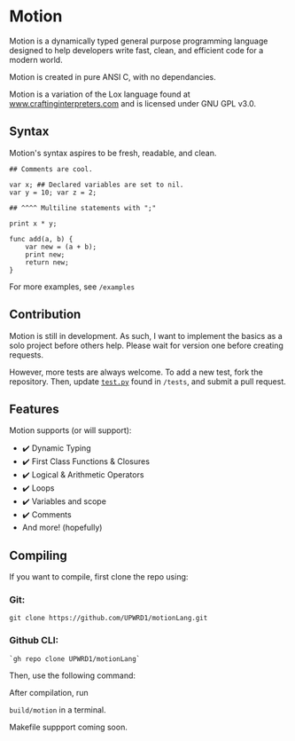 # Motion

Motion is a dynamically typed general purpose programming language designed to help developers write fast, clean, and efficient code for a modern world.

Motion is created in pure ANSI C, with no dependancies.

Motion is a variation of the Lox language found at www.craftinginterpreters.com and is licensed under GNU GPL v3.0.

## Syntax

Motion's syntax aspires to be fresh, readable, and clean.

```
## Comments are cool.

var x; ## Declared variables are set to nil.
var y = 10; var z = 2;

## ^^^^ Multiline statements with ";"

print x * y;

func add(a, b) {
	var new = (a + b);
	print new;
	return new;
}

```

For more examples, see ```/examples```

## Contribution

Motion is still in development. As such, I want to implement the basics as a solo project before others help. Please wait for version one before creating requests.

However, more tests are always welcome. 
To add a new test, fork the repository. Then, update  [```test.py```](tests/test.py) found in ```/tests```, and submit a pull request.

## Features

Motion supports (or will support):

* :heavy_check_mark: Dynamic Typing
* :heavy_check_mark: First Class Functions & Closures
* :heavy_check_mark: Logical & Arithmetic Operators
* :heavy_check_mark: Loops
* :heavy_check_mark: Variables and scope
* :heavy_check_mark: Comments
* And more! (hopefully)

## Compiling

If you want to compile, first clone the repo using:

### Git:
	git clone https://github.com/UPWRD1/motionLang.git
	
### Github CLI:
	`gh repo clone UPWRD1/motionLang`

Then, use the following command:




After compilation, run

`
build/motion
`
in a terminal.

Makefile suppport coming soon.
